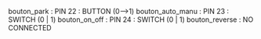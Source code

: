 bouton_park      : PIN 22        : BUTTON (0-->1)
bouton_auto_manu : PIN 23        : SWITCH (0 | 1)
bouton_on_off    : PIN 24        : SWITCH (0 | 1)
bouton_reverse   : NO CONNECTED